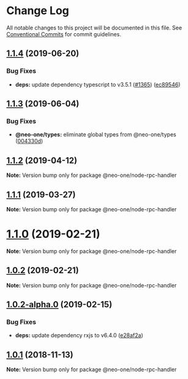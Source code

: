 # Change Log

All notable changes to this project will be documented in this file.
See [Conventional Commits](https://conventionalcommits.org) for commit guidelines.

## [1.1.4](https://github.com/neo-one-suite/neo-one/compare/@neo-one/node-rpc-handler@1.1.3...@neo-one/node-rpc-handler@1.1.4) (2019-06-20)


### Bug Fixes

* **deps:** update dependency typescript to v3.5.1 ([#1365](https://github.com/neo-one-suite/neo-one/issues/1365)) ([ec89546](https://github.com/neo-one-suite/neo-one/commit/ec89546))





## [1.1.3](https://github.com/neo-one-suite/neo-one/compare/@neo-one/node-rpc-handler@1.1.2...@neo-one/node-rpc-handler@1.1.3) (2019-06-04)


### Bug Fixes

* **@neo-one/types:** eliminate global types from @neo-one/types ([004330d](https://github.com/neo-one-suite/neo-one/commit/004330d))





## [1.1.2](https://github.com/neo-one-suite/neo-one/compare/@neo-one/node-rpc-handler@1.1.1...@neo-one/node-rpc-handler@1.1.2) (2019-04-12)

**Note:** Version bump only for package @neo-one/node-rpc-handler





## [1.1.1](https://github.com/neo-one-suite/neo-one/compare/@neo-one/node-rpc-handler@1.1.0...@neo-one/node-rpc-handler@1.1.1) (2019-03-27)

**Note:** Version bump only for package @neo-one/node-rpc-handler





# [1.1.0](https://github.com/neo-one-suite/neo-one/compare/@neo-one/node-rpc-handler@1.0.2...@neo-one/node-rpc-handler@1.1.0) (2019-02-21)

**Note:** Version bump only for package @neo-one/node-rpc-handler





## [1.0.2](https://github.com/neo-one-suite/neo-one/compare/@neo-one/node-rpc-handler@1.0.2-alpha.0...@neo-one/node-rpc-handler@1.0.2) (2019-02-21)

**Note:** Version bump only for package @neo-one/node-rpc-handler





## [1.0.2-alpha.0](https://github.com/neo-one-suite/neo-one/compare/@neo-one/node-rpc-handler@1.0.1...@neo-one/node-rpc-handler@1.0.2-alpha.0) (2019-02-15)


### Bug Fixes

* **deps:** update dependency rxjs to v6.4.0 ([e28af2a](https://github.com/neo-one-suite/neo-one/commit/e28af2a))





## [1.0.1](https://github.com/neo-one-suite/neo-one/compare/@neo-one/node-rpc-handler@1.0.0...@neo-one/node-rpc-handler@1.0.1) (2018-11-13)

**Note:** Version bump only for package @neo-one/node-rpc-handler
